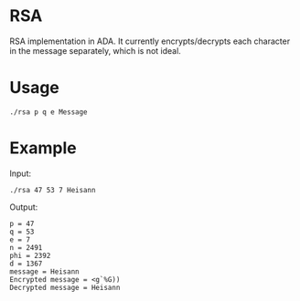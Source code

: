 # RSA
RSA implementation in ADA. It currently encrypts/decrypts each character in the message separately, which is not ideal.

# Usage
`./rsa p q e Message`

# Example

Input:

`./rsa 47 53 7 Heisann`

Output:

```
p = 47
q = 53
e = 7
n = 2491
phi = 2392
d = 1367
message = Heisann
Encrypted message = <g`%G))
Decrypted message = Heisann
```
